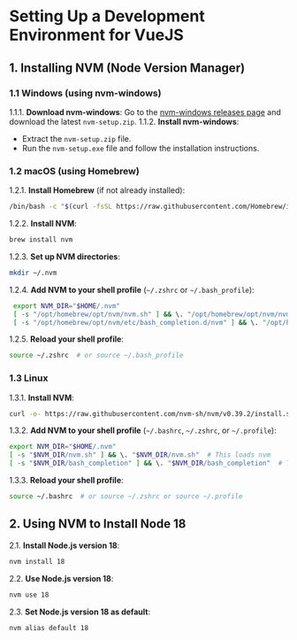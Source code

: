 # Setting Up a Development Environment for VueJS

## 1. Installing NVM (Node Version Manager)

### 1.1 Windows (using nvm-windows)
1.1.1. **Download nvm-windows**: Go to the [nvm-windows releases page](https://github.com/coreybutler/nvm-windows/releases) and download the latest `nvm-setup.zip`.
1.1.2. **Install nvm-windows**:
   - Extract the `nvm-setup.zip` file.
   - Run the `nvm-setup.exe` file and follow the installation instructions.

### 1.2 macOS (using Homebrew)
1.2.1. **Install Homebrew** (if not already installed):
   ```sh
   /bin/bash -c "$(curl -fsSL https://raw.githubusercontent.com/Homebrew/install/HEAD/install.sh)"
   ```
1.2.2. **Install NVM**:
   ```sh
   brew install nvm
   ```
1.2.3. **Set up NVM directories**:
   ```sh
   mkdir ~/.nvm
   ```
1.2.4. **Add NVM to your shell profile** (`~/.zshrc` or `~/.bash_profile`):
   ```sh
    export NVM_DIR="$HOME/.nvm"
    [ -s "/opt/homebrew/opt/nvm/nvm.sh" ] && \. "/opt/homebrew/opt/nvm/nvm.sh"
    [ -s "/opt/homebrew/opt/nvm/etc/bash_completion.d/nvm" ] && \. "/opt/homebrew/opt/nvm/etc/bash_completion.d/nvm"
   ```
1.2.5. **Reload your shell profile**:
   ```sh
   source ~/.zshrc  # or source ~/.bash_profile
   ```

### 1.3 Linux
1.3.1. **Install NVM**:
   ```sh
   curl -o- https://raw.githubusercontent.com/nvm-sh/nvm/v0.39.2/install.sh | bash
   ```
1.3.2. **Add NVM to your shell profile** (`~/.bashrc`, `~/.zshrc`, or `~/.profile`):
   ```sh
   export NVM_DIR="$HOME/.nvm"
   [ -s "$NVM_DIR/nvm.sh" ] && \. "$NVM_DIR/nvm.sh"  # This loads nvm
   [ -s "$NVM_DIR/bash_completion" ] && \. "$NVM_DIR/bash_completion"  # This loads nvm bash_completion
   ```
1.3.3. **Reload your shell profile**:
   ```sh
   source ~/.bashrc  # or source ~/.zshrc or source ~/.profile
   ```

## 2. Using NVM to Install Node 18

2.1. **Install Node.js version 18**:
   ```sh
   nvm install 18
   ```
2.2. **Use Node.js version 18**:
   ```sh
   nvm use 18
   ```
2.3. **Set Node.js version 18 as default**:
   ```sh
   nvm alias default 18
   ```
